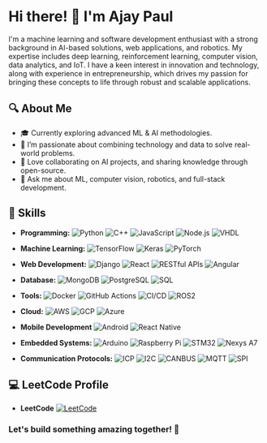 # Hi there! 👋 I'm Ajay Paul

I'm a machine learning and software development enthusiast with a strong background in AI-based solutions, web applications, and robotics. My expertise includes deep learning, reinforcement learning, computer vision, data analytics, and IoT. I have a keen interest in innovation and technology, along with experience in entrepreneurship, which drives my passion for bringing these concepts to life through robust and scalable applications.

## 🔍 About Me
- 🎓 Currently exploring advanced ML & AI methodologies.
- 🌱 I’m passionate about combining technology and data to solve real-world problems.
- 🚀 Love collaborating on AI projects, and sharing knowledge through open-source.
- 💬 Ask me about ML, computer vision, robotics, and full-stack development.

## 🔧 Skills

- **Programming:** ![Python](https://img.shields.io/badge/-Python-3776AB?style=flat&logo=python&logoColor=white) ![C++](https://img.shields.io/badge/-C++-00599C?style=flat&logo=c%2B%2B&logoColor=white) ![JavaScript](https://img.shields.io/badge/-JavaScript-F7DF1E?style=flat&logo=javascript&logoColor=black)
![Node.js](https://img.shields.io/badge/-Node.js-339933?style=flat&logo=node.js&logoColor=white) ![VHDL](https://img.shields.io/badge/-VHDL-EE4C2C?style=flat&logo=vhdl&logoColor=white)

- **Machine Learning:** ![TensorFlow](https://img.shields.io/badge/-TensorFlow-FF6F00?style=flat&logo=tensorflow&logoColor=white) ![Keras](https://img.shields.io/badge/-Keras-D00000?style=flat&logo=keras&logoColor=white) ![PyTorch](https://img.shields.io/badge/-PyTorch-EE4C2C?style=flat&logo=pytorch&logoColor=white)

- **Web Development:** ![Django](https://img.shields.io/badge/-Django-092E20?style=flat&logo=django&logoColor=white) ![React](https://img.shields.io/badge/-React-61DAFB?style=flat&logo=react&logoColor=black)  ![RESTful APIs](https://img.shields.io/badge/-REST-009688?style=flat&logo=rest&logoColor=white) ![Angular](https://img.shields.io/badge/Angular-DD0031?style=flat&logo=angular&logoColor=white)

- **Database:** ![MongoDB](https://img.shields.io/badge/-MongoDB-47A248?style=flat&logo=mongodb&logoColor=white) ![PostgreSQL](https://img.shields.io/badge/-PostgreSQL-336791?style=flat&logo=postgresql&logoColor=white) ![SQL](https://img.shields.io/badge/SQL-4479A1?style=flat&logo=database&logoColor=white)
  
- **Tools:** ![Docker](https://img.shields.io/badge/-Docker-2496ED?style=flat&logo=docker&logoColor=white) ![GitHub Actions](https://img.shields.io/badge/-GitHub%20Actions-2088FF?style=flat&logo=github-actions&logoColor=white) ![CI/CD](https://img.shields.io/badge/-CI%2FCD-3DDC84?style=flat&logo=github&logoColor=white) ![ROS2](https://img.shields.io/badge/-ROS2-22314E?style=flat&logo=ros&logoColor=white)

- **Cloud:** ![AWS](https://img.shields.io/badge/-AWS-232F3E?style=flat&logo=amazon-aws&logoColor=white) ![GCP](https://img.shields.io/badge/-GCP-4285F4?style=flat&logo=google-cloud&logoColor=white) ![Azure](https://img.shields.io/badge/-Azure-0078D4?style=flat&logo=microsoft-azure&logoColor=white)
  
- **Mobile Development** ![Android](https://img.shields.io/badge/-Android-3DDC84?style=flat&logo=android&logoColor=white) ![React Native](https://img.shields.io/badge/-React%20Native-61DAFB?style=flat&logo=react&logoColor=white)
  
- **Embedded Systems:** ![Arduino](https://img.shields.io/badge/-Arduino-00979D?style=flat&logo=arduino&logoColor=white) ![Raspberry Pi](https://img.shields.io/badge/-Raspberry%20Pi-A22846?style=flat&logo=raspberry-pi&logoColor=white) ![STM32](https://img.shields.io/badge/-STM32-03234B?style=flat&logo=stmicroelectronics&logoColor=white) ![Nexys A7](https://img.shields.io/badge/Nexys%20A7-2D6DB1?style=flat&logo=verilog&logoColor=white)

- **Communication Protocols:** ![ICP](https://img.shields.io/badge/ICP-blue?style=flat&logo=chip&logoColor=white) ![I2C](https://img.shields.io/badge/I2C-green?style=flat&logo=server&logoColor=white) ![CANBUS](https://img.shields.io/badge/CANBUS-red?style=flat&logo=protocol&logoColor=white) ![MQTT](https://img.shields.io/badge/MQTT-blue?style=flat&logo=mqtt&logoColor=white) ![SPI](https://img.shields.io/badge/SPI-blue?style=flat&logo=undefined&logoColor=white)

## 💻 LeetCode Profile

- **LeetCode** [![LeetCode](https://img.shields.io/badge/LeetCode-FFA116?style=flat&logo=leetcode&logoColor=black)](https://leetcode.com/u/ajay-paul/)
### **Let's build something amazing together! 🚀**

